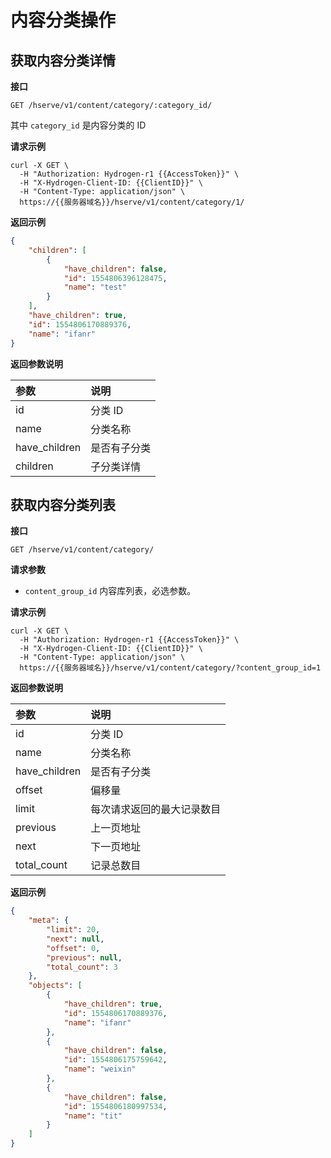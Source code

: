 # 内容分类操作

## 获取内容分类详情

**接口**

`GET /hserve/v1/content/category/:category_id/`

其中 `category_id` 是内容分类的 ID

**请求示例**
```shell
curl -X GET \
  -H "Authorization: Hydrogen-r1 {{AccessToken}}" \
  -H "X-Hydrogen-Client-ID: {{ClientID}}" \
  -H "Content-Type: application/json" \
  https://{{服务器域名}}/hserve/v1/content/category/1/
```

**返回示例**

```json
{
    "children": [
        {
            "have_children": false,
            "id": 1554806396128475,
            "name": "test"
        }
    ],
    "have_children": true,
    "id": 1554806170889376,
    "name": "ifanr"
}
```

**返回参数说明**

|      参数      |   说明   |
| :-------------| :------ |
| id            | 分类 ID |
| name          | 分类名称 |
| have_children | 是否有子分类 |
| children      | 子分类详情 |

## 获取内容分类列表

**接口**

`GET /hserve/v1/content/category/`

**请求参数**

- `content_group_id` 内容库列表，必选参数。

**请求示例**
```shell
curl -X GET \
  -H "Authorization: Hydrogen-r1 {{AccessToken}}" \
  -H "X-Hydrogen-Client-ID: {{ClientID}}" \
  -H "Content-Type: application/json" \
  https://{{服务器域名}}/hserve/v1/content/category/?content_group_id=1
```

**返回参数说明**

| 参数              | 说明                     |
| :--------------- | :----------------------- |
| id               | 分类 ID |
| name             | 分类名称 |
| have_children    | 是否有子分类 |
| offset           | 偏移量          |
| limit            | 每次请求返回的最大记录数目|
| previous         | 上一页地址       |
| next             | 下一页地址       |
| total_count      | 记录总数目       |

**返回示例**

```json
{
    "meta": {
        "limit": 20,
        "next": null,
        "offset": 0,
        "previous": null,
        "total_count": 3
    },
    "objects": [
        {
            "have_children": true,
            "id": 1554806170889376,
            "name": "ifanr"
        },
        {
            "have_children": false,
            "id": 1554806175759642,
            "name": "weixin"
        },
        {
            "have_children": false,
            "id": 1554806180997534,
            "name": "tit"
        }
    ]
}
```

